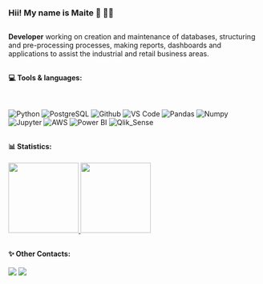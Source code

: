 ### Hii! My name is Maite 👋  👩‍💻

##
  
**Developer** working on creation and maintenance of databases, structuring and pre-processing processes, making reports, dashboards and applications to assist the industrial and retail business areas.

##

 #### 💻  Tools & languages:
 
 <br>

 ![Python](https://img.shields.io/badge/-Python-blueviolet?style=plastic&logo=Python)
 ![PostgreSQL](https://img.shields.io/badge/-PostgreSQL-blueviolet?style=plastic&logo=PostgreSQL)
 ![Github](https://img.shields.io/badge/-Github-blueviolet?style=plastic&logo=Github)
 ![VS Code](https://img.shields.io/badge/-VS%20Code-blueviolet?style=plastic&logo=visual-studio-code)
 ![Pandas](https://img.shields.io/badge/-Pandas-blueviolet?style=plastic&logo=Pandas)
 ![Numpy](https://img.shields.io/badge/-Numpy-blueviolet?style=plastic&logo=Numpy)
 ![Jupyter](https://img.shields.io/badge/-Jupyter-blueviolet?style=plastic&logo=Jupyter)
 ![AWS](https://img.shields.io/badge/-AWS-blueviolet?style=plastic&logo=Amazon-AWS)
 ![Power BI](https://img.shields.io/badge/-Power%20BI-blueviolet?style=plastic&logo=Power-BI)
 ![Qlik_Sense](https://img.shields.io/badge/QlikSense-blueviolet?style=plastic&logo=Qlik-Sense)
 
##

#### 📊  Statistics:

<a href="https://github.com/maitevitoria">
  <img height="140em" src="https://github-readme-stats.vercel.app/api?username=maitevitoria&show_icons=true&theme=material-palenight&include_commits=true"/>
</a>

<a href="https://github.com/maitevitoria">
  <img height="140em" src="https://github-readme-stats.vercel.app/api/top-langs/?username=maitevitoria&layout=compact&langs_count=8&theme=material-palenight"/>
</a>



##


<div> 

 #### ✨ Other Contacts:

<a href="https://www.linkedin.com/in/maitevalves/" target="_blank"><img src="https://img.shields.io/badge/-LinkedIn-%230077B5?style=for-the-badge&logo=linkedin&logoColor=white" target="_blank"></a> 
 <a href="https://www.instagram.com/maitevitoria/" target="_blank"><img src="https://img.shields.io/badge/-Instagram-%23E4405F?style=for-the-badge&logo=instagram&logoColor=white" target="_blank"></a>
<br>

</div>


